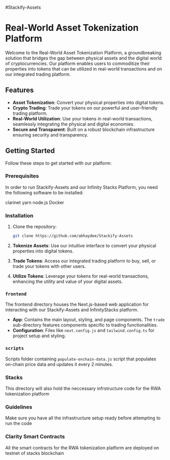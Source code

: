 #Stackify-Assets

# Real-World Asset Tokenization Platform

Welcome to the Real-World Asset Tokenization Platform, a groundbreaking solution that bridges the gap between physical assets and the digital world of cryptocurrencies. Our platform enables users to commoditize their properties into tokens that can be utilized in real-world transactions and on our integrated trading platform.

## Features

- **Asset Tokenization**: Convert your physical properties into digital tokens.
- **Crypto Trading**: Trade your tokens on our powerful and user-friendly trading platform.
- **Real-World Utilization**: Use your tokens in real-world transactions, seamlessly integrating the physical and digital economies.
- **Secure and Transparent**: Built on a robust blockchain infrastructure ensuring security and transparency.

## Getting Started

Follow these steps to get started with our platform:

### Prerequisites

In order to run Stackify-Assets and our Infinity Stacks Platform, you need the following software to be installed:

clarinet
yarn
node.js
Docker

### Installation

1. Clone the repository:

   ```sh
   git clone https://github.com/abhaydee/Stackify-Assets
   ```

1. **Tokenize Assets**: Use our intuitive interface to convert your physical properties into digital tokens.
1. **Trade Tokens**: Access our integrated trading platform to buy, sell, or trade your tokens with other users.
1. **Utilize Tokens**: Leverage your tokens for real-world transactions, enhancing the utility and value of your digital assets.

### `frontend`

The frontend directory houses the Next.js-based web application for interacting with our Stackify-Assets and InfinityStacks platform.

- **App**: Contains the main layout, styling, and page components. The `trade` sub-directory features components specific to trading functionalities.
- **Configuration**: Files like `next.config.js` and `tailwind.config.ts` for project setup and styling.

### `scripts`

Scripts folder containing `populate-onchain-data.js` script that populates on-chain price data and updates it every 2 minutes.

### Stacks

This directory will also hold the neccessary infrstructure code for the RWA tokenization platform

### Guidelines

Make sure you have all the infrastructure setup ready before attempting to run the code

### Clarity Smart Contracts

All the smart contracts for the RWA tokenization platform are deployed on testnet of stacks blockchain
